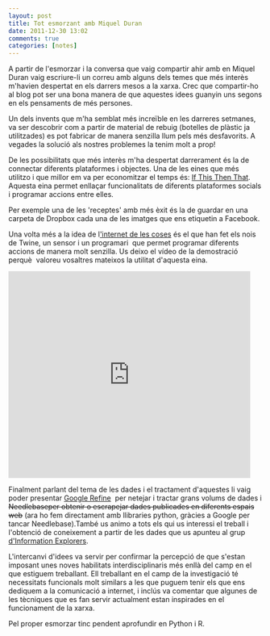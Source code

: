 ```yaml
---
layout: post
title: Tot esmorzant amb Miquel Duran
date: 2011-12-30 13:02
comments: true
categories: [notes]
---
```

A partir de l'esmorzar i la conversa que vaig compartir ahir amb en Miquel Duran vaig escriure-li un correu amb alguns dels temes que més interès m'havien despertat en els darrers mesos a la xarxa. Crec que compartir-ho al blog pot ser una bona manera de que aquestes idees guanyin uns segons en els pensaments de més persones.

Un dels invents que m'ha semblat més increïble en les darreres setmanes, va ser descobrir com a partir de material de rebuig (botelles de plàstic ja utilitzades) es pot fabricar de manera senzilla llum pels més desfavorits. A vegades la solució als nostres problemes la tenim molt a prop!

De les possibilitats que més interès m'ha despertat darrerament és la de connectar diferents plataformes i objectes. Una de les eines que més utilitzo i que millor em va per economitzar el temps és: <a title="IFTTT" href="https://ifttt.com/" target="_blank">If This Then That</a>. Aquesta eina permet enllaçar funcionalitats de diferents plataformes socials i programar accions entre elles.

Per exemple una de les 'receptes' amb més èxit és la de guardar en una carpeta de Dropbox cada una de les imatges que ens etiquetin a Facebook.

Una volta més a la idea de l<a title="Cap a l’internet de les coses i les persones" href="http://sergixaudiera.com/2011/internet-de-les-coses-i-les-persones/" target="_blank">'internet de les coses</a> és el que han fet els nois de Twine, un sensor i un programari  que permet programar diferents accions de manera molt senzilla. Us deixo el vídeo de la demostració perquè  valoreu vosaltres mateixos la utilitat d'aquesta eina.

<iframe src="http://www.kickstarter.com/projects/supermechanical/twine-listen-to-your-world-talk-to-the-internet/widget/video.html" frameborder="0" width="480px" height="410px"></iframe>

Finalment parlant del tema de les dades i el tractament d'aquestes li vaig poder presentar <a title="Google Refine" href="http://code.google.com/p/google-refine/" target="_blank">Google Refine</a>  per netejar i tractar grans volums de dades i <del>Needlebaseper obtenir o escrapejar dades publicades en diferents espais web</del> (ara ho fem directament amb llibraries python, gràcies a Google per tancar Needlebase).També us animo a tots els qui us interessi el treball i l'obtenció de coneixement a partir de les dades que us apunteu al grup <a title="Information Explorers" href="http://www.linkedin.com/groups?home=&amp;gid=3936488&amp;trk=anet_ug_hm" target="_blank">d'Information Explorers</a>.

L'intercanvi d'idees va servir per confirmar la percepció de que s'estan imposant unes noves habilitats interdisciplinaris més enllà del camp en el que estiguem treballant. Ell treballant en el camp de la investigació té necessitats funcionals molt similars a les que puguem tenir els que ens dediquem a la comunicació a internet, i inclús va comentar que algunes de les tècniques que es fan servir actualment estan inspirades en el funcionament de la xarxa.

Pel proper esmorzar tinc pendent aprofundir en Python i R.